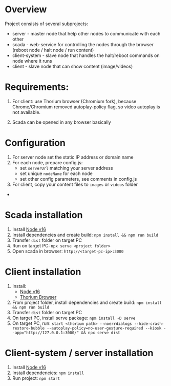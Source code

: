 # Overview
Project consists of several subprojects:
- server - master node that help other nodes to communicate with each other
- scada - web-service for controlling the nodes through the browser (reboot node / halt node / run content)
- client-system - slave node that handles the halt/reboot commands on node where it runs
- client - slave node that can show content (image/videos)

# Requirements:
1) For client: use Thorium browser (Chromium fork), because Chrome/Chromium removed autoplay-policy flag, 
   so video autoplay is not available.
   
2) Scada can be opened in any browser basically

# Configuration
1) For server node set the static IP address or domain name
2) For each node, prepare config.js:
   - set `serverUrl` matching your server address
   - set unique `nodeName` for each node
   - set other config parameters, see comments in config.js
3) For client, copy your content files to `images` or `videos` folder
   
- [//]: # (TODO: overview of scada config)

# Scada installation
1) Install [Node v16](https://nodejs.org/download/release/v16.20.2/)
2) Install dependencies and create build: `npm install && npm run build`
3) Transfer `dist` folder on target PC
4) Run on target PC: `npx serve <project folder>`
5) Open scada in browser: `http://<target-pc-ip>:3000`

# Client installation
1) Install:
    - [Node v16](https://nodejs.org/download/release/v16.20.2/)
    - [Thorium Browser](https://thorium.rocks/)
2) From project folder, install dependencies and create build: `npm install && npm run build`
3) Transfer `dist` folder on target PC
4) On target PC, install serve package: `npm install -D serve`
5) On target PC,
   run: `start <thorium path> --noerrdialogs --hide-crash-restore-bubble --autoplay-policy=no-user-gesture-required --kiosk --app="http://127.0.0.1:3000/" && npx serve dist`

# Client-system / server installation
1) Install [Node v16](https://nodejs.org/download/release/v16.20.2/)
2) Install dependencies: `npm install`
3) Run project: `npm start`
